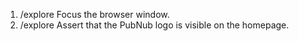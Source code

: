 1. /explore Focus the browser window.
2. /explore Assert that the PubNub logo is visible on the homepage.